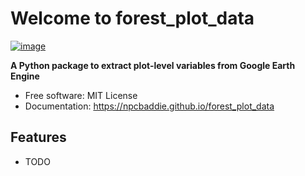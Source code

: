 # Welcome to forest_plot_data


[![image](https://img.shields.io/pypi/v/forest_plot_data.svg)](https://pypi.python.org/pypi/forest_plot_data)


**A Python package to extract plot-level variables from Google Earth Engine**


-   Free software: MIT License
-   Documentation: <https://npcbaddie.github.io/forest_plot_data>


## Features

-   TODO
